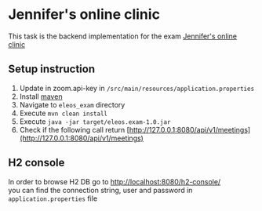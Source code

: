 # Jennifer's online clinic
This task is the backend implementation for the exam [Jennifer's online clinic](https://www.notion.so/Jennifer-s-online-clinic-4082662698fd47d2845493a457459615)

## Setup instruction
1. Update in zoom.api-key in `/src/main/resources/application.properties`
2. Install [maven](https://maven.apache.org/install.html)
3. Navigate to `eleos_exam` directory
4. Execute `mvn clean install`
5. Execute `java -jar target/eleos.exam-1.0.jar`
6. Check if the following call return [http://127.0.0.1:8080/api/v1/meetings](http://127.0.0.1:8080/api/v1/meetings)

## H2 console
In order to browse H2 DB go to [http://localhost:8080/h2-console/](http://localhost:8080/h2-console/)  
you can find the connection string, user and password in `application.properties` file
